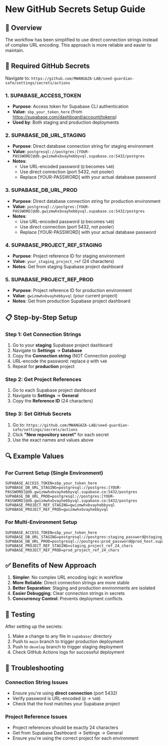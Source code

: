 # New GitHub Secrets Setup Guide

## 🎯 **Overview**

The workflow has been simplified to use direct connection strings instead of complex URL encoding. This approach is more reliable and easier to maintain.

## 🔧 **Required GitHub Secrets**

Navigate to: `https://github.com/MWANGAZA-LAB/seed-guardian-safe/settings/secrets/actions`

### **1. SUPABASE_ACCESS_TOKEN**
- **Purpose**: Access token for Supabase CLI authentication
- **Value**: `sbp_your_token_here` (from https://supabase.com/dashboard/account/tokens)
- **Used by**: Both staging and production deployments

### **2. SUPABASE_DB_URL_STAGING**
- **Purpose**: Direct database connection string for staging environment
- **Value**: `postgresql://postgres:[YOUR-PASSWORD]@db.gwizmwhxbvayhebbyvql.supabase.co:5432/postgres`
- **Notes**: 
  - Use URL-encoded password (`@` becomes `%40`)
  - Use direct connection (port 5432, not pooler)
  - Replace [YOUR-PASSWORD] with your actual database password

### **3. SUPABASE_DB_URL_PROD**
- **Purpose**: Direct database connection string for production environment
- **Value**: `postgresql://postgres:[YOUR-PASSWORD]@db.gwizmwhxbvayhebbyvql.supabase.co:5432/postgres`
- **Notes**: 
  - Use URL-encoded password (`@` becomes `%40`)
  - Use direct connection (port 5432, not pooler)
  - Replace [YOUR-PASSWORD] with your actual database password

### **4. SUPABASE_PROJECT_REF_STAGING**
- **Purpose**: Project reference ID for staging environment
- **Value**: `your_staging_project_ref` (24 characters)
- **Notes**: Get from staging Supabase project dashboard

### **5. SUPABASE_PROJECT_REF_PROD**
- **Purpose**: Project reference ID for production environment
- **Value**: `gwizmwhxbvayhebbyvql` (your current project)
- **Notes**: Get from production Supabase project dashboard

## 📋 **Step-by-Step Setup**

### **Step 1: Get Connection Strings**
1. Go to your **staging** Supabase project dashboard
2. Navigate to **Settings** → **Database**
3. Copy the **Connection string** (NOT Connection pooling)
4. URL-encode the password: replace `@` with `%40`
5. Repeat for **production** project

### **Step 2: Get Project References**
1. Go to each Supabase project dashboard
2. Navigate to **Settings** → **General**
3. Copy the **Reference ID** (24 characters)

### **Step 3: Set GitHub Secrets**
1. Go to: `https://github.com/MWANGAZA-LAB/seed-guardian-safe/settings/secrets/actions`
2. Click **"New repository secret"** for each secret
3. Use the exact names and values above

## 🔍 **Example Values**

### **For Current Setup (Single Environment)**
```
SUPABASE_ACCESS_TOKEN=sbp_your_token_here
SUPABASE_DB_URL_STAGING=postgresql://postgres:[YOUR-PASSWORD]@db.gwizmwhxbvayhebbyvql.supabase.co:5432/postgres
SUPABASE_DB_URL_PROD=postgresql://postgres:[YOUR-PASSWORD]@db.gwizmwhxbvayhebbyvql.supabase.co:5432/postgres
SUPABASE_PROJECT_REF_STAGING=gwizmwhxbvayhebbyvql
SUPABASE_PROJECT_REF_PROD=gwizmwhxbvayhebbyvql
```

### **For Multi-Environment Setup**
```
SUPABASE_ACCESS_TOKEN=sbp_your_token_here
SUPABASE_DB_URL_STAGING=postgresql://postgres:staging_password@staging_host.supabase.com:5432/postgres
SUPABASE_DB_URL_PROD=postgresql://postgres:prod_password@prod_host.supabase.com:5432/postgres
SUPABASE_PROJECT_REF_STAGING=staging_project_ref_24_chars
SUPABASE_PROJECT_REF_PROD=prod_project_ref_24_chars
```

## ✅ **Benefits of New Approach**

1. **Simpler**: No complex URL encoding logic in workflow
2. **More Reliable**: Direct connection strings are more stable
3. **Better Separation**: Staging and production environments are isolated
4. **Easier Debugging**: Clear connection strings in secrets
5. **Concurrency Control**: Prevents deployment conflicts

## 🚀 **Testing**

After setting up the secrets:
1. Make a change to any file in `supabase/` directory
2. Push to `main` branch to trigger production deployment
3. Push to `develop` branch to trigger staging deployment
4. Check GitHub Actions logs for successful deployment

## 🔧 **Troubleshooting**

### **Connection String Issues**
- Ensure you're using **direct connection** (port 5432)
- Verify password is URL-encoded (`@` → `%40`)
- Check that the host matches your Supabase project

### **Project Reference Issues**
- Project references should be exactly 24 characters
- Get from Supabase Dashboard → Settings → General
- Ensure you're using the correct project for each environment
